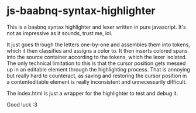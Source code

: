 # js-baabnq-syntax-highlighter

This is a baabnq syntax highlighter and lexer written in pure javascript.
It's not as impressive as it sounds, trust me, lol. 

It just goes through the letters one-by-one and assembles them into tokens, 
which it then classifies and assigns a color to. 
It then inserts colored spans into the source container according to the tokens, which the lexer isolated.
The only technical limitation to this is that the cursor position gets messed up in
an editable element through the highlighting process.
That is annoying but really hard to counteract, as saving and restoring
the cursor position in a contenteditable element is really inconsistent and unnecessarily difficult.

The index.html is just a wrapper for the highlighter to test and debug it.

Good luck :3